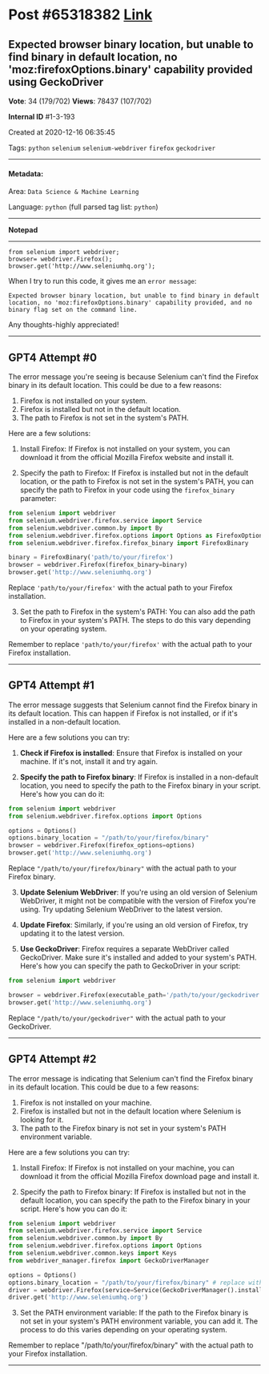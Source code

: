 
# Post \#65318382 [Link](https://stackoverflow.com/questions/65318382/)

## Expected browser binary location, but unable to find binary in default location, no 'moz:firefoxOptions.binary' capability provided using GeckoDriver

**Vote**: 34 (179/702) **Views**: 78437 (107/702) 

**Internal ID** \#1-3-193

Created at 2020-12-16 06:35:45

Tags: `python` `selenium` `selenium-webdriver` `firefox` `geckodriver`

----------

#### Metadata:

Area: `Data Science & Machine Learning`

Language: `python` (full parsed tag list: `python`)

----------

**Notepad**


----------

```
from selenium import webdriver;
browser= webdriver.Firefox();
browser.get('http://www.seleniumhq.org');
```

When I try to run this code, it gives me an `error message`:
```
Expected browser binary location, but unable to find binary in default location, no 'moz:firefoxOptions.binary' capability provided, and no binary flag set on the command line.
```

Any thoughts-highly appreciated!


----------
        
## GPT4 Attempt \#0

The error message you're seeing is because Selenium can't find the Firefox binary in its default location. This could be due to a few reasons:

1. Firefox is not installed on your system.
2. Firefox is installed but not in the default location.
3. The path to Firefox is not set in the system's PATH.

Here are a few solutions:

1. Install Firefox: If Firefox is not installed on your system, you can download it from the official Mozilla Firefox website and install it.

2. Specify the path to Firefox: If Firefox is installed but not in the default location, or the path to Firefox is not set in the system's PATH, you can specify the path to Firefox in your code using the `firefox_binary` parameter:

```python
from selenium import webdriver
from selenium.webdriver.firefox.service import Service
from selenium.webdriver.common.by import By
from selenium.webdriver.firefox.options import Options as FirefoxOptions
from selenium.webdriver.firefox.firefox_binary import FirefoxBinary

binary = FirefoxBinary('path/to/your/firefox')
browser = webdriver.Firefox(firefox_binary=binary)
browser.get('http://www.seleniumhq.org')
```

Replace `'path/to/your/firefox'` with the actual path to your Firefox installation.

3. Set the path to Firefox in the system's PATH: You can also add the path to Firefox in your system's PATH. The steps to do this vary depending on your operating system.

Remember to replace `'path/to/your/firefox'` with the actual path to your Firefox installation.

--------

## GPT4 Attempt \#1

The error message suggests that Selenium cannot find the Firefox binary in its default location. This can happen if Firefox is not installed, or if it's installed in a non-default location.

Here are a few solutions you can try:

1. **Check if Firefox is installed**: Ensure that Firefox is installed on your machine. If it's not, install it and try again.

2. **Specify the path to Firefox binary**: If Firefox is installed in a non-default location, you need to specify the path to the Firefox binary in your script. Here's how you can do it:

```python
from selenium import webdriver
from selenium.webdriver.firefox.options import Options

options = Options()
options.binary_location = "/path/to/your/firefox/binary"
browser = webdriver.Firefox(firefox_options=options)
browser.get('http://www.seleniumhq.org')
```

Replace `"/path/to/your/firefox/binary"` with the actual path to your Firefox binary.

3. **Update Selenium WebDriver**: If you're using an old version of Selenium WebDriver, it might not be compatible with the version of Firefox you're using. Try updating Selenium WebDriver to the latest version.

4. **Update Firefox**: Similarly, if you're using an old version of Firefox, try updating it to the latest version.

5. **Use GeckoDriver**: Firefox requires a separate WebDriver called GeckoDriver. Make sure it's installed and added to your system's PATH. Here's how you can specify the path to GeckoDriver in your script:

```python
from selenium import webdriver

browser = webdriver.Firefox(executable_path='/path/to/your/geckodriver')
browser.get('http://www.seleniumhq.org')
```

Replace `"/path/to/your/geckodriver"` with the actual path to your GeckoDriver.

--------

## GPT4 Attempt \#2

The error message is indicating that Selenium can't find the Firefox binary in its default location. This could be due to a few reasons:

1. Firefox is not installed on your machine.
2. Firefox is installed but not in the default location where Selenium is looking for it.
3. The path to the Firefox binary is not set in your system's PATH environment variable.

Here are a few solutions you can try:

1. Install Firefox: If Firefox is not installed on your machine, you can download it from the official Mozilla Firefox download page and install it.

2. Specify the path to Firefox binary: If Firefox is installed but not in the default location, you can specify the path to the Firefox binary in your script. Here's how you can do it:

```python
from selenium import webdriver
from selenium.webdriver.firefox.service import Service
from selenium.webdriver.common.by import By
from selenium.webdriver.firefox.options import Options
from selenium.webdriver.common.keys import Keys
from webdriver_manager.firefox import GeckoDriverManager

options = Options()
options.binary_location = "/path/to/your/firefox/binary" # replace with your path
driver = webdriver.Firefox(service=Service(GeckoDriverManager().install()), options=options)
driver.get('http://www.seleniumhq.org')
```

3. Set the PATH environment variable: If the path to the Firefox binary is not set in your system's PATH environment variable, you can add it. The process to do this varies depending on your operating system.

Remember to replace "/path/to/your/firefox/binary" with the actual path to your Firefox installation.

--------
